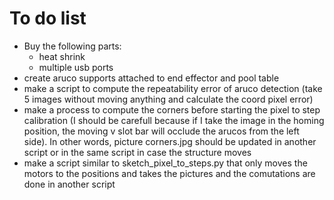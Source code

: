 # To do list
- Buy the following parts:
    - heat shrink
    - multiple usb ports
- create aruco supports attached to end effector and pool table
- make a script to compute the repeatability error of aruco detection (take 5 images without moving anything and calculate the coord pixel error)
- make a process to compute the corners before starting the pixel to step calibration (I should be carefull because if I take the image in the homing position, the moving v slot bar will occlude the arucos from the left side). In other words, picture corners.jpg should be updated in another script or in the same script in case the structure moves
- make a script similar to sketch_pixel_to_steps.py that only moves the motors to the positions and takes the pictures and the comutations are done in another script



